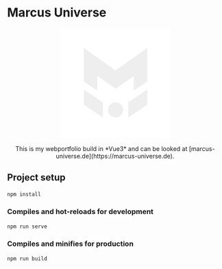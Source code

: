 # Marcus Universe

<p align="center">
<a target="_blank" href="https://marcus-universe.de"> <img src="./src/assets/logo/mu-logo.svg" width="256"> </a>
</p>
<p align="center">
This is my webportfolio build in *Vue3* and can be looked at [marcus-universe.de](https://marcus-universe.de).
</p>

## Project setup

```
npm install
```

### Compiles and hot-reloads for development

```
npm run serve
```

### Compiles and minifies for production

```
npm run build
```
